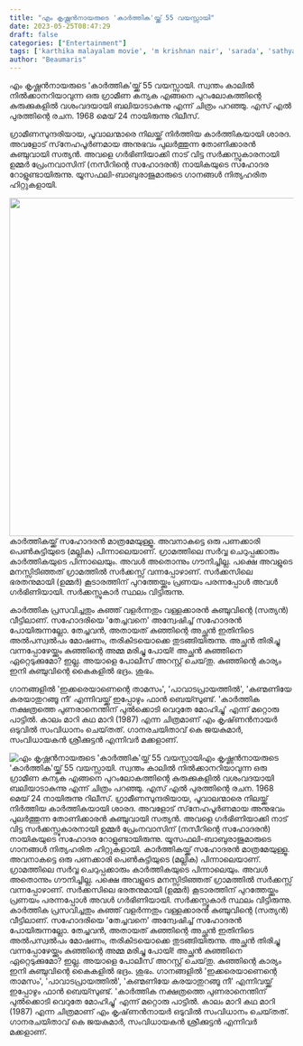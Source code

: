 ```yaml
---
title: "എം കൃഷ്ണൻനായരുടെ 'കാർത്തിക'യ്ക്ക് 55 വയസ്സായി"
date: 2023-05-25T08:47:29
draft: false
categories: ["Entertainment"]
tags: ['karthika malayalam movie', 'm krishnan nair', 'sarada', 'sathyan', 'sharada']
author: "Beaumaris"
---
```


എം കൃഷ്ണൻനായരുടെ 'കാർത്തിക'യ്ക്ക് 55 വയസ്സായി. സ്വന്തം കാലിൽ നിൽക്കാനറിയാവുന്ന ഒരു ഗ്രാമീണ കന്യക എങ്ങനെ പുറംലോകത്തിന്റെ കുരുക്കുകളിൽ വശംവദയായി ബലിയാടാകുന്നു എന്ന് ചിത്രം പറഞ്ഞു. എസ് എൽ പുരത്തിന്റെ രചന. 1968 മെയ് 24 നായിരുന്നു റിലീസ്.

ഗ്രാമീണസുന്ദരിയായ, പൂവാലന്മാരെ നിലയ്ക്ക് നിർത്തിയ കാർത്തികയായി ശാരദ. അവളോട് സ്‌നേഹപൂർണമായ അനുഭവം പുലർത്തുന്ന തോണിക്കാരൻ കുഞ്ചുവായി സത്യൻ. അവളെ ഗർഭിണിയാക്കി നാട് വിട്ട സർക്കസ്സുകാരനായി ഉമ്മർ പ്രേംനവാസിന് (നസീറിന്റെ സഹോദരൻ) നായികയുടെ സഹോദര റോളുണ്ടായിരുന്നു. യൂസഫലി-ബാബുരാജുമാരുടെ ഗാനങ്ങൾ നിത്യഹരിത ഹിറ്റുകളായി.

<a href="https://cdn.boolokam.com/articles/2023/05/t3t3.jpg"><img class="size-large wp-image-396876 aligncenter" src="https://cdn.boolokam.com/articles/2023/05/t3t3-1024x768.jpg" alt="" width="800" height="600" /></a>കാർത്തികയ്ക്ക് സഹോദരൻ മാത്രമേയുള്ളൂ. അവനാകട്ടെ ഒരു പണക്കാരി പെൺകുട്ടിയുടെ (മല്ലിക) പിന്നാലെയാണ്. ഗ്രാമത്തിലെ സർവ്വ ചെറുപ്പക്കാരും കാർത്തികയുടെ പിന്നാലെയും. അവൾ അതൊന്നും ഗൗനിച്ചില്ല. പക്ഷെ അവളുടെ മനസ്സിടിഞ്ഞത് ഗ്രാമത്തിൽ സർക്കസ്സ് വന്നപ്പോഴാണ്. സർക്കസിലെ ഭരതനുമായി (ഉമ്മർ) കൂടാരത്തിന് പുറത്തേയ്ക്കും പ്രണയം പരന്നപ്പോൾ അവൾ ഗർഭിണിയായി. സർക്കസ്സുകാർ സ്ഥലം വിട്ടിരുന്നു.

കാർത്തിക പ്രസവിച്ചതും കുഞ്ഞ് വളർന്നതും വള്ളക്കാരൻ കുഞ്ചുവിന്റെ (സത്യൻ) വീട്ടിലാണ്. സഹോദരിയെ 'തേച്ചവനെ' അന്വേഷിച്ച് സഹോദരൻ പോയിരുന്നല്ലോ. തേച്ചവൻ, അതായത് കുഞ്ഞിന്റെ അച്ഛൻ ഇതിനിടെ അൽപസ്വൽപം മോഷണം, തരികിടയൊക്കെ തുടങ്ങിയിരുന്നു. അച്ഛൻ തിരിച്ചു വന്നപ്പോഴേയ്ക്കും കുഞ്ഞിന്റെ അമ്മ മരിച്ചു പോയി! അച്ഛൻ കുഞ്ഞിനെ ഏറ്റെടുക്കുമോ? ഇല്ല. അയാളെ പോലീസ് അറസ്റ്റ് ചെയ്‌തു. കുഞ്ഞിന്റെ കാര്യം ഇനി കുഞ്ചുവിന്റെ കൈകളിൽ ഭദ്രം. ശുഭം.

ഗാനങ്ങളിൽ 'ഇക്കരെയാണെന്റെ താമസം', 'പാവാടപ്രായത്തിൽ', 'കണ്മണിയേ കരയാതുറങ്ങൂ നീ' എന്നിവയ്ക്ക് ഇപ്പോഴും ഫാൻ ബെയ്സുണ്ട്. 'കാർത്തിക നക്ഷത്രത്തെ പുണരാനെന്തിന് പുൽക്കൊടി വെറുതേ മോഹിച്ചു' എന്ന് മറ്റൊരു പാട്ടിൽ. കാലം മാറി കഥ മാറി (1987) എന്ന ചിത്രമാണ് എം കൃഷ്‌ണൻനായർ ഒടുവിൽ സംവിധാനം ചെയ്‌തത്‌. ഗാനരചയിതാവ് കെ ജയകുമാർ, സംവിധായകൻ ശ്രീക്കുട്ടൻ എന്നിവർ മക്കളാണ്.


![എം കൃഷ്ണൻനായരുടെ 'കാർത്തിക'യ്ക്ക് 55 വയസ്സായി](https://cdn.boolokam.com/articles/2023/05/t3t3-1024x768.jpg)എം കൃഷ്ണൻനായരുടെ 'കാർത്തിക'യ്ക്ക് 55 വയസ്സായി. സ്വന്തം കാലിൽ നിൽക്കാനറിയാവുന്ന ഒരു ഗ്രാമീണ കന്യക എങ്ങനെ പുറംലോകത്തിന്റെ കുരുക്കുകളിൽ വശംവദയായി ബലിയാടാകുന്നു എന്ന് ചിത്രം പറഞ്ഞു. എസ് എൽ പുരത്തിന്റെ രചന. 1968 മെയ് 24 നായിരുന്നു റിലീസ്. ഗ്രാമീണസുന്ദരിയായ, പൂവാലന്മാരെ നിലയ്ക്ക് നിർത്തിയ കാർത്തികയായി ശാരദ. അവളോട് സ്‌നേഹപൂർണമായ അനുഭവം പുലർത്തുന്ന തോണിക്കാരൻ കുഞ്ചുവായി സത്യൻ. അവളെ ഗർഭിണിയാക്കി നാട് വിട്ട സർക്കസ്സുകാരനായി ഉമ്മർ പ്രേംനവാസിന് (നസീറിന്റെ സഹോദരൻ) നായികയുടെ സഹോദര റോളുണ്ടായിരുന്നു. യൂസഫലി-ബാബുരാജുമാരുടെ ഗാനങ്ങൾ നിത്യഹരിത ഹിറ്റുകളായി. [](https://cdn.boolokam.com/articles/2023/05/t3t3.jpg)കാർത്തികയ്ക്ക് സഹോദരൻ മാത്രമേയുള്ളൂ. അവനാകട്ടെ ഒരു പണക്കാരി പെൺകുട്ടിയുടെ (മല്ലിക) പിന്നാലെയാണ്. ഗ്രാമത്തിലെ സർവ്വ ചെറുപ്പക്കാരും കാർത്തികയുടെ പിന്നാലെയും. അവൾ അതൊന്നും ഗൗനിച്ചില്ല. പക്ഷെ അവളുടെ മനസ്സിടിഞ്ഞത് ഗ്രാമത്തിൽ സർക്കസ്സ് വന്നപ്പോഴാണ്. സർക്കസിലെ ഭരതനുമായി (ഉമ്മർ) കൂടാരത്തിന് പുറത്തേയ്ക്കും പ്രണയം പരന്നപ്പോൾ അവൾ ഗർഭിണിയായി. സർക്കസ്സുകാർ സ്ഥലം വിട്ടിരുന്നു. കാർത്തിക പ്രസവിച്ചതും കുഞ്ഞ് വളർന്നതും വള്ളക്കാരൻ കുഞ്ചുവിന്റെ (സത്യൻ) വീട്ടിലാണ്. സഹോദരിയെ 'തേച്ചവനെ' അന്വേഷിച്ച് സഹോദരൻ പോയിരുന്നല്ലോ. തേച്ചവൻ, അതായത് കുഞ്ഞിന്റെ അച്ഛൻ ഇതിനിടെ അൽപസ്വൽപം മോഷണം, തരികിടയൊക്കെ തുടങ്ങിയിരുന്നു. അച്ഛൻ തിരിച്ചു വന്നപ്പോഴേയ്ക്കും കുഞ്ഞിന്റെ അമ്മ മരിച്ചു പോയി! അച്ഛൻ കുഞ്ഞിനെ ഏറ്റെടുക്കുമോ? ഇല്ല. അയാളെ പോലീസ് അറസ്റ്റ് ചെയ്‌തു. കുഞ്ഞിന്റെ കാര്യം ഇനി കുഞ്ചുവിന്റെ കൈകളിൽ ഭദ്രം. ശുഭം. ഗാനങ്ങളിൽ 'ഇക്കരെയാണെന്റെ താമസം', 'പാവാടപ്രായത്തിൽ', 'കണ്മണിയേ കരയാതുറങ്ങൂ നീ' എന്നിവയ്ക്ക് ഇപ്പോഴും ഫാൻ ബെയ്സുണ്ട്. 'കാർത്തിക നക്ഷത്രത്തെ പുണരാനെന്തിന് പുൽക്കൊടി വെറുതേ മോഹിച്ചു' എന്ന് മറ്റൊരു പാട്ടിൽ. കാലം മാറി കഥ മാറി (1987) എന്ന ചിത്രമാണ് എം കൃഷ്‌ണൻനായർ ഒടുവിൽ സംവിധാനം ചെയ്‌തത്‌. ഗാനരചയിതാവ് കെ ജയകുമാർ, സംവിധായകൻ ശ്രീക്കുട്ടൻ എന്നിവർ മക്കളാണ്.
